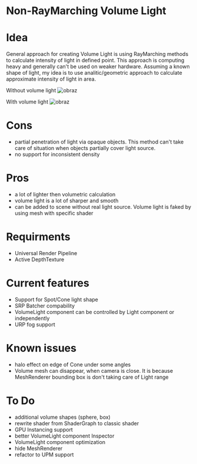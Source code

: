 # Non-RayMarching Volume Light
# Idea
General approach for creating Volume Light is using RayMarching methods to calculate intensity of light in defined point. This approach is computing heavy and generally can't be used on weaker hardware. Assuming a known shape of light, my idea is to use analitic/geometric approach to calculate approximate intensity of light in area.

Without volume light
![obraz](https://github.com/AndJay7/Unity_Test_VolumetricLight/assets/42114517/3eb29f83-c9fa-4e03-9355-7d09b7b96812)

With volume light
![obraz](https://github.com/AndJay7/Unity_Test_VolumetricLight/assets/42114517/f56373ea-9f3e-4caf-bde1-353010a587cd)

# Cons
- partial penetration of light via opaque objects. This method can't take care of situation when objects partially cover light source.
- no support for inconsistent density
  
# Pros
- a lot of lighter then volumetric calculation
- volume light is a lot of sharper and smooth
- can be added to scene without real light source. Volume light is faked by using mesh with specific shader

# Requirments
- Universal Render Pipeline
- Active DepthTexture 

# Current features
- Support for Spot/Cone light shape
- SRP Batcher compability
- VolumeLight component can be controlled by Light component or independently
- URP fog support

# Known issues
- halo effect on edge of Cone under some angles
- Volume mesh can disappear, when camera is close. It is because MeshRenderer bounding box is don't taking care of Light range

# To Do
- additional volume shapes (sphere, box)
- rewrite shader from ShaderGraph to classic shader
- GPU Instancing support
- better VolumeLight component Inspector
- VolumeLight component optimization
- hide MeshRenderer
- refactor to UPM support
